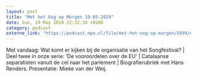 ```yaml
---
layout: post
title: "Met het Oog op Morgen 19-05-2019"
date: Sun, 19 May 2019 22:32:34 +0200
category: podcast
externe_link: "https://podcast.npo.nl/file/met-het-oog-op-morgen/5899/nporadio1_met-het-oog-op-morgen_20190519_met-het-oog-op-morgen-19-05-2019_CRBOJ9.mp3"
---
```


Met vandaag: Wat komt er kijken bij de organisatie van het Songfestival? | Deel twee in onze serie: 'De vooroordelen over de EU' | Catalaanse separatisten vanuit de cel naar het parlement | Biografierubriek met Hans Renders. Presentatie: Mieke van der Weij.
